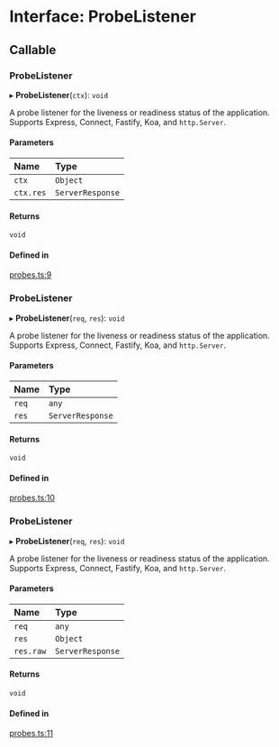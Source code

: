 # Interface: ProbeListener

## Callable

### ProbeListener

▸ **ProbeListener**(`ctx`): `void`

A probe listener for the liveness or readiness status of the application. Supports Express, Connect,
Fastify, Koa, and `http.Server`.

#### Parameters

| Name      | Type             |
| :-------- | :--------------- |
| `ctx`     | `Object`         |
| `ctx.res` | `ServerResponse` |

#### Returns

`void`

#### Defined in

[probes.ts:9](https://github.com/jacobwgillespie/kubernetes-health/blob/main/src/probes.ts#L9)

### ProbeListener

▸ **ProbeListener**(`req`, `res`): `void`

A probe listener for the liveness or readiness status of the application. Supports Express, Connect,
Fastify, Koa, and `http.Server`.

#### Parameters

| Name  | Type             |
| :---- | :--------------- |
| `req` | `any`            |
| `res` | `ServerResponse` |

#### Returns

`void`

#### Defined in

[probes.ts:10](https://github.com/jacobwgillespie/kubernetes-health/blob/main/src/probes.ts#L10)

### ProbeListener

▸ **ProbeListener**(`req`, `res`): `void`

A probe listener for the liveness or readiness status of the application. Supports Express, Connect,
Fastify, Koa, and `http.Server`.

#### Parameters

| Name      | Type             |
| :-------- | :--------------- |
| `req`     | `any`            |
| `res`     | `Object`         |
| `res.raw` | `ServerResponse` |

#### Returns

`void`

#### Defined in

[probes.ts:11](https://github.com/jacobwgillespie/kubernetes-health/blob/main/src/probes.ts#L11)
